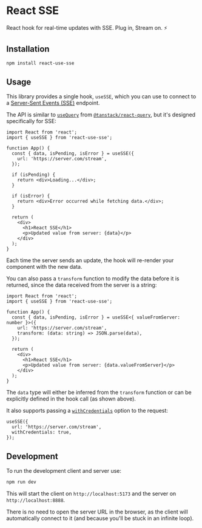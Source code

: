 # React SSE

React hook for real-time updates with SSE. Plug in, Stream on. ⚡️

## Installation

```bash
npm install react-use-sse
```

## Usage

This library provides a single hook, `useSSE`, which you can use to connect to a
[Server-Sent Events (SSE)](https://developer.mozilla.org/en-US/docs/Web/API/Server-sent_events) endpoint.

The API is similar to [`useQuery`](https://tanstack.com/query/latest/docs/framework/react/reference/useQuery)
from [`@tanstack/react-query`](https://tanstack.com/query/latest/docs/framework/react/overview),
but it's designed specifically for SSE:

```tsx
import React from 'react';
import { useSSE } from 'react-use-sse';

function App() {
  const { data, isPending, isError } = useSSE({
    url: 'https://server.com/stream',
  });

  if (isPending) {
    return <div>Loading...</div>;
  }

  if (isError) {
    return <div>Error occurred while fetching data.</div>;
  }

  return (
    <div>
      <h1>React SSE</h1>
      <p>Updated value from server: {data}</p>
    </div>
  );
}
```

Each time the server sends an update, the hook will re-render your component with the new data.

You can also pass a `transform` function to modify the data before it is returned, since the data received from the server is a string:

```tsx
import React from 'react';
import { useSSE } from 'react-use-sse';

function App() {
  const { data, isPending, isError } = useSSE<{ valueFromServer: number }>({
    url: 'https://server.com/stream',
    transform: (data: string) => JSON.parse(data),
  });

  return (
    <div>
      <h1>React SSE</h1>
      <p>Updated value from server: {data.valueFromServer}</p>
    </div>
  );
}
```

The `data` type will either be inferred from the `transform` function or can be explicitly defined in the hook call (as shown above).

It also supports passing a [`withCredentials`](https://developer.mozilla.org/en-US/docs/Web/API/EventSource/EventSource#withcredentials) option to the request:

```tsx
useSSE({
  url: 'https://server.com/stream',
  withCredentials: true,
});
```

## Development

To run the development client and server use:

```bash
npm run dev
```

This will start the client on `http://localhost:5173` and the server on `http://localhost:8888`.

There is no need to open the server URL in the browser, as the client will automatically connect to it (and because you'll be stuck in an infinite loop).
